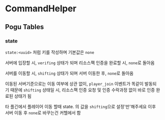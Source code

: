 # CommandHelper
## Pogu Tables
### state

```state:<uuid>``` 처럼 키를 작성하며 기본값은 ```none```

서버에 입장할 시, ```verifing``` 상태가 되며
리소스팩 인증을 완료할 시, ```none```로 돌아옴

서버를 이동할 시, ```shifting``` 상태가 되며
서버 이동한 후, ```none```로 돌아옴

이동된 서버기준으로는 이동 여부에 상관 없이, ```player_join``` 이벤트가 똑같이 발동되기 때문에
```shifting``` 상태일 시, 리소스팩 인증 요청 및 인증 수락과정 없이 바로 인증 완료된 상태가 됨

타 플긴에서 플레이어 이동 할때 state.<uuid> 의 값을 ```shifting```으로 설정'만'해주세요
이후 서버 이동 후 ```none```로 바꾸는건 커헬에서 함

